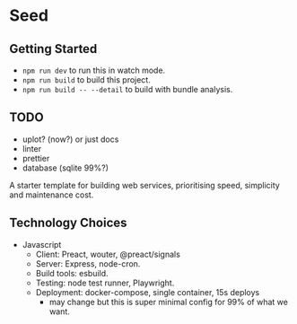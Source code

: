 # Seed

## Getting Started

- `npm run dev` to run this in watch mode.
- `npm run build` to build this project.
- `npm run build -- --detail` to build with bundle analysis.

## TODO
  - uplot? (now?) or just docs
  - linter
  - prettier
  - database (sqlite 99%?)

A starter template for building web services, prioritising speed,
simplicity and maintenance cost.

## Technology Choices

- Javascript
  - Client: Preact, wouter, @preact/signals
  - Server: Express, node-cron.
  - Build tools: esbuild.
  - Testing: node test runner, Playwright.
  - Deployment: docker-compose, single container, 15s deploys
    - may change but this is super minimal config for 99% of what
      we want.
